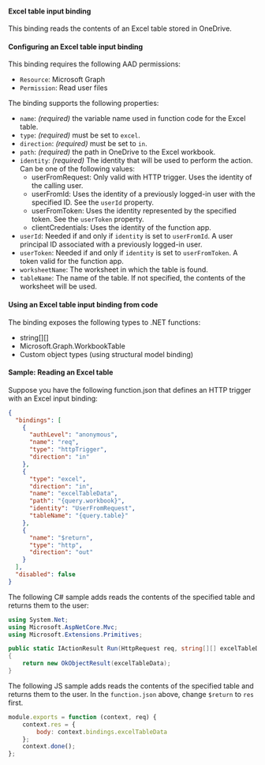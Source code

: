 #### Excel table input binding

This binding reads the contents of an Excel table stored in OneDrive.

#### Configuring an Excel table input binding

This binding requires the following AAD permissions:
- `Resource`: Microsoft Graph
- `Permission`: Read user files

The binding supports the following properties:

- `name`: *(required)* the variable name used in function code for the Excel table.
- `type`: *(required)* must be set to `excel`.
- `direction`: *(required)* must be set to `in`.
- `path`: *(required)* the path in OneDrive to the Excel workbook.
- `identity`: *(required)* The identity that will be used to perform the action. Can be one of the following values:
  - userFromRequest: Only valid with HTTP trigger. Uses the identity of the calling user.
  - userFromId: Uses the identity of a previously logged-in user with the specified ID. See the `userId` property.
  - userFromToken: Uses the identity represented by the specified token. See the `userToken` property.
  - clientCredentials: Uses the identity of the function app.
- `userId`: Needed if and only if `identity` is set to `userFromId`. A user principal ID associated with a previously logged-in user.
- `userToken`: Needed if and only if `identity` is set to `userFromToken`. A token valid for the function app.
- `worksheetName`: The worksheet in which the table is found.
- `tableName`: The name of the table. If not specified, the contents of the worksheet will be used.

#### Using an Excel table input binding from code

The binding exposes the following types to .NET functions:
- string[][]
- Microsoft.Graph.WorkbookTable
- Custom object types (using structural model binding)

#### Sample: Reading an Excel table

Suppose you have the following function.json that defines an HTTP trigger with an Excel input binding:

```json
{
  "bindings": [
    {
      "authLevel": "anonymous",
      "name": "req",
      "type": "httpTrigger",
      "direction": "in"
    },
    {
      "type": "excel",
      "direction": "in",
      "name": "excelTableData",
      "path": "{query.workbook}",
      "identity": "UserFromRequest",
      "tableName": "{query.table}"
    },
    {
      "name": "$return",
      "type": "http",
      "direction": "out"
    }
  ],
  "disabled": false
}
```

The following C# sample adds reads the contents of the specified table and returns them to the user:

```csharp
using System.Net;
using Microsoft.AspNetCore.Mvc;
using Microsoft.Extensions.Primitives; 

public static IActionResult Run(HttpRequest req, string[][] excelTableData, TraceWriter log)
{
    return new OkObjectResult(excelTableData);
}
```

The following JS sample adds reads the contents of the specified table and returns them to the user. In the `function.json` above, change `$return` to `res` first.

```js
module.exports = function (context, req) {
    context.res = {
        body: context.bindings.excelTableData
    };
    context.done();
};
```